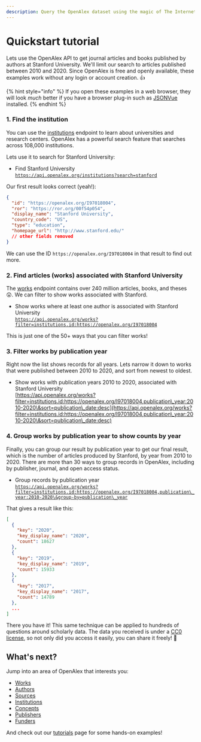 ```yaml
---
description: Query the OpenAlex dataset using the magic of The Internet
---
```


# Quickstart tutorial

Lets use the OpenAlex API to get journal articles and books published by authors at Stanford University. We'll limit our search to articles published between 2010 and 2020. Since OpenAlex is free and openly available, these examples work without any login or account creation. :thumbsup:

{% hint style="info" %}
If you open these examples in a web browser, they will look _much_ better if you have a browser plug-in such as [JSONVue](https://chrome.google.com/webstore/detail/jsonvue/chklaanhfefbnpoihckbnefhakgolnmc) installed.
{% endhint %}

### 1. Find the institution

You can use the [institutions](api-entities/institutions/) endpoint to learn about universities and research centers. OpenAlex has a powerful search feature that searches across 108,000 institutions.

Lets use it to search for Stanford University:

* Find Stanford University\
  [`https://api.openalex.org/institutions?search=stanford`](https://api.openalex.org/institutions?search=stanford)

Our first result looks correct (yeah!):

```json
{
  "id": "https://openalex.org/I97018004",
  "ror": "https://ror.org/00f54p054",
  "display_name": "Stanford University",
  "country_code": "US",
  "type": "education",
  "homepage_url": "http://www.stanford.edu/"
  // other fields removed
}
```

We can use the ID `https://openalex.org/I97018004` in that result to find out more.

### 2. Find articles (works) associated with Stanford University

The [works](api-entities/works/) endpoint contains over 240 million articles, books, and theses :astonished:. We can filter to show works associated with Stanford.

* Show works where at least one author is associated with Stanford University\
  [`https://api.openalex.org/works?filter=institutions.id:https://openalex.org/I97018004`](https://api.openalex.org/works?filter=institutions.id:https://openalex.org/I97018004)

This is just one of the 50+ ways that you can filter works!

### 3. Filter works by publication year

Right now the list shows records for all years. Lets narrow it down to works that were published between 2010 to 2020, and sort from newest to oldest.

* Show works with publication years 2010 to 2020, associated with Stanford University\
  [https://api.openalex.org/works?filter=institutions.id:https://openalex.org/I97018004,publication\_year:2010-2020\&sort=publication\_date:desc](https://api.openalex.org/works?filter=institutions.id:https://openalex.org/I97018004,publication\_year:2010-2020\&sort=publication\_date:desc)

### 4. Group works by publication year to show counts by year

Finally, you can group our result by publication year to get our final result, which is the number of articles produced by Stanford, by year from 2010 to 2020. There are more than 30 ways to group records in OpenAlex, including by publisher, journal, and open access status.

* Group records by publication year\
  [`https://api.openalex.org/works?filter=institutions.id:https://openalex.org/I97018004,publication\_year:2010-2020\&group-by=publication\_year`](https://api.openalex.org/works?filter=institutions.id:https://openalex.org/I97018004,publication\_year:2010-2020\&group-by=publication\_year)

That gives a result like this:

```json
[
  {
    "key": "2020",
    "key_display_name": "2020",
    "count": 18627
  },
  {
    "key": "2019",
    "key_display_name": "2019",
    "count": 15933
  },
  {
    "key": "2017",
    "key_display_name": "2017",
    "count": 14789
  },
  ...
]
```

There you have it! This same technique can be applied to hundreds of questions around scholarly data. The data you received is under a [CC0 license](https://creativecommons.org/publicdomain/zero/1.0/), so not only did you access it easily, you can share it freely! :tada:

## What's next?

Jump into an area of OpenAlex that interests you:

* [Works](api-entities/works/)
* [Authors](api-entities/authors/)
* [Sources](api-entities/sources/)
* [Institutions](api-entities/institutions/)
* [Concepts](api-entities/concepts-1/)
* [Publishers](api-entities/publishers/)
* [Funders](api-entities/funders/)

And check out our [tutorials](additional-help/tutorials.md) page for some hands-on examples!
